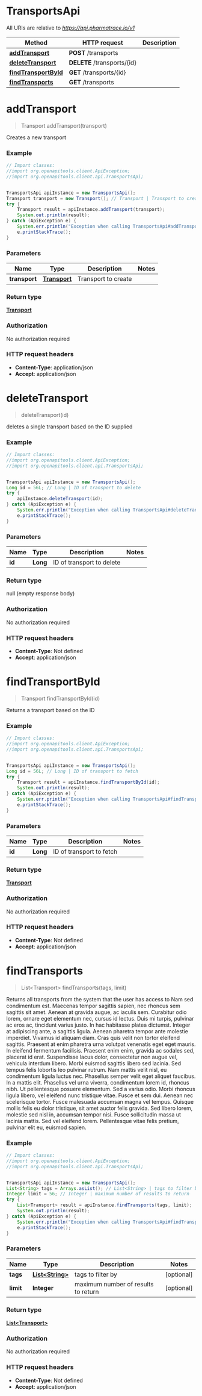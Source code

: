 # TransportsApi

All URIs are relative to *https://api.pharmatrace.io/v1*

Method | HTTP request | Description
------------- | ------------- | -------------
[**addTransport**](TransportsApi.md#addTransport) | **POST** /transports | 
[**deleteTransport**](TransportsApi.md#deleteTransport) | **DELETE** /transports/{id} | 
[**findTransportById**](TransportsApi.md#findTransportById) | **GET** /transports/{id} | 
[**findTransports**](TransportsApi.md#findTransports) | **GET** /transports | 


<a name="addTransport"></a>
# **addTransport**
> Transport addTransport(transport)



Creates a new transport

### Example
```java
// Import classes:
//import org.openapitools.client.ApiException;
//import org.openapitools.client.api.TransportsApi;


TransportsApi apiInstance = new TransportsApi();
Transport transport = new Transport(); // Transport | Transport to create
try {
    Transport result = apiInstance.addTransport(transport);
    System.out.println(result);
} catch (ApiException e) {
    System.err.println("Exception when calling TransportsApi#addTransport");
    e.printStackTrace();
}
```

### Parameters

Name | Type | Description  | Notes
------------- | ------------- | ------------- | -------------
 **transport** | [**Transport**](Transport.md)| Transport to create |

### Return type

[**Transport**](Transport.md)

### Authorization

No authorization required

### HTTP request headers

 - **Content-Type**: application/json
 - **Accept**: application/json

<a name="deleteTransport"></a>
# **deleteTransport**
> deleteTransport(id)



deletes a single transport based on the ID supplied

### Example
```java
// Import classes:
//import org.openapitools.client.ApiException;
//import org.openapitools.client.api.TransportsApi;


TransportsApi apiInstance = new TransportsApi();
Long id = 56L; // Long | ID of transport to delete
try {
    apiInstance.deleteTransport(id);
} catch (ApiException e) {
    System.err.println("Exception when calling TransportsApi#deleteTransport");
    e.printStackTrace();
}
```

### Parameters

Name | Type | Description  | Notes
------------- | ------------- | ------------- | -------------
 **id** | **Long**| ID of transport to delete |

### Return type

null (empty response body)

### Authorization

No authorization required

### HTTP request headers

 - **Content-Type**: Not defined
 - **Accept**: application/json

<a name="findTransportById"></a>
# **findTransportById**
> Transport findTransportById(id)



Returns a transport based on the ID

### Example
```java
// Import classes:
//import org.openapitools.client.ApiException;
//import org.openapitools.client.api.TransportsApi;


TransportsApi apiInstance = new TransportsApi();
Long id = 56L; // Long | ID of transport to fetch
try {
    Transport result = apiInstance.findTransportById(id);
    System.out.println(result);
} catch (ApiException e) {
    System.err.println("Exception when calling TransportsApi#findTransportById");
    e.printStackTrace();
}
```

### Parameters

Name | Type | Description  | Notes
------------- | ------------- | ------------- | -------------
 **id** | **Long**| ID of transport to fetch |

### Return type

[**Transport**](Transport.md)

### Authorization

No authorization required

### HTTP request headers

 - **Content-Type**: Not defined
 - **Accept**: application/json

<a name="findTransports"></a>
# **findTransports**
> List&lt;Transport&gt; findTransports(tags, limit)



Returns all transports from the system that the user has access to Nam sed condimentum est. Maecenas tempor sagittis sapien, nec rhoncus sem sagittis sit amet. Aenean at gravida augue, ac iaculis sem. Curabitur odio lorem, ornare eget elementum nec, cursus id lectus. Duis mi turpis, pulvinar ac eros ac, tincidunt varius justo. In hac habitasse platea dictumst. Integer at adipiscing ante, a sagittis ligula. Aenean pharetra tempor ante molestie imperdiet. Vivamus id aliquam diam. Cras quis velit non tortor eleifend sagittis. Praesent at enim pharetra urna volutpat venenatis eget eget mauris. In eleifend fermentum facilisis. Praesent enim enim, gravida ac sodales sed, placerat id erat. Suspendisse lacus dolor, consectetur non augue vel, vehicula interdum libero. Morbi euismod sagittis libero sed lacinia.  Sed tempus felis lobortis leo pulvinar rutrum. Nam mattis velit nisl, eu condimentum ligula luctus nec. Phasellus semper velit eget aliquet faucibus. In a mattis elit. Phasellus vel urna viverra, condimentum lorem id, rhoncus nibh. Ut pellentesque posuere elementum. Sed a varius odio. Morbi rhoncus ligula libero, vel eleifend nunc tristique vitae. Fusce et sem dui. Aenean nec scelerisque tortor. Fusce malesuada accumsan magna vel tempus. Quisque mollis felis eu dolor tristique, sit amet auctor felis gravida. Sed libero lorem, molestie sed nisl in, accumsan tempor nisi. Fusce sollicitudin massa ut lacinia mattis. Sed vel eleifend lorem. Pellentesque vitae felis pretium, pulvinar elit eu, euismod sapien. 

### Example
```java
// Import classes:
//import org.openapitools.client.ApiException;
//import org.openapitools.client.api.TransportsApi;


TransportsApi apiInstance = new TransportsApi();
List<String> tags = Arrays.asList(); // List<String> | tags to filter by
Integer limit = 56; // Integer | maximum number of results to return
try {
    List<Transport> result = apiInstance.findTransports(tags, limit);
    System.out.println(result);
} catch (ApiException e) {
    System.err.println("Exception when calling TransportsApi#findTransports");
    e.printStackTrace();
}
```

### Parameters

Name | Type | Description  | Notes
------------- | ------------- | ------------- | -------------
 **tags** | [**List&lt;String&gt;**](String.md)| tags to filter by | [optional]
 **limit** | **Integer**| maximum number of results to return | [optional]

### Return type

[**List&lt;Transport&gt;**](Transport.md)

### Authorization

No authorization required

### HTTP request headers

 - **Content-Type**: Not defined
 - **Accept**: application/json


